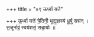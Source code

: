 +++
title = "०९ ऊर्ध्वा यत्ते"

+++
ऊ॒र्ध्वा यत्ते॑ त्रे॒तिनी॒ भूद्य॒ज्ञस्य॑ धू॒र्षु सद्म॑न् ।  
स॒जूर्नावं॒ स्वय॑शसं॒ सचा॒योः ॥